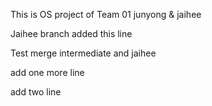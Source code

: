 This is OS project of Team 01 junyong & jaihee


Jaihee branch added this line


Test merge intermediate and jaihee


add one more line

add two line
